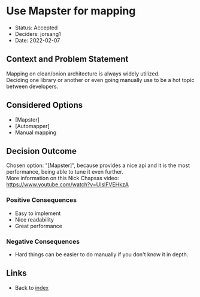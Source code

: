 # Use Mapster for mapping

* Status: Accepted
* Deciders: jorsang1
* Date: 2022-02-07

## Context and Problem Statement

Mapping on clean/onion architecture is always widely utilized.  
Deciding one library or another or even going manually use to be a hot topic between developers.   

## Considered Options

* [Mapster]
* [Automapper]
* Manual mapping

## Decision Outcome

Chosen option: "[Mapster]", because provides a nice api and it is the most performance, being able to tune it even further.   
More information on this Nick Chapsas video: https://www.youtube.com/watch?v=UIslFVEHkzA

### Positive Consequences 

* Easy to implement
* Nice readability
* Great performance

### Negative Consequences 

* Hard things can be easier to do manually if you don't know it in depth.


## Links 

* Back to [index](index.md)
